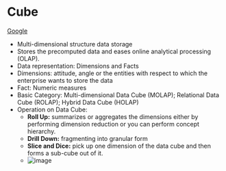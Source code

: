 # Cube
[Google](https://binaryterms.com/data-cube.html)
- Multi-dimensional structure data storage
- Stores the precomputed data and eases online analytical processing (OLAP).
- Data representation: Dimensions and Facts
- Dimensions: attitude, angle or the entities with respect to which the enterprise wants to store the data
- Fact: Numeric measures
- Basic Category: Multi-dimensional Data Cube (MOLAP); Relational Data Cube (ROLAP); Hybrid Data Cube (HOLAP)
- Operation on Data Cube:
    * **Roll Up:** summarizes or aggregates the dimensions either by performing dimension reduction or you can perform concept hierarchy.
    * **Drill Down:** fragmenting into granular form
    * **Slice and Dice:** pick up one dimension of the data cube and then forms a sub-cube out of it.
    * ![image](C:\Users\mlemlem\Downloads)